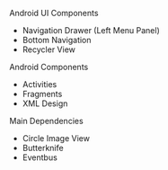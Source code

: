 Android UI Components

* Navigation Drawer (Left Menu Panel)
* Bottom Navigation
* Recycler View

Android Components

* Activities
* Fragments
* XML Design

Main Dependencies

* Circle Image View
* Butterknife
* Eventbus